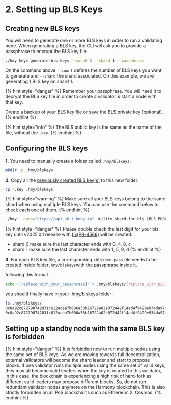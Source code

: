 # 2. Setting up BLS Keys

## Creating new BLS keys

You will need to generate one or more BLS keys in order to run a validating node. When generating a BLS key, the CLI will ask you to provide a passphrase to encrypt the BLS key file.‌

```bash
./hmy keys generate-bls-keys --count 1 --shard 1 --passphrase
```

On the command above `--count` defines the number of BLS keys you want to generate and `--shard` the shard associated. On this example, we are generating 1 BLS key on shard 1.

{% hint style="danger" %}
Remember your passphrase. You will need it to decrypt the BLS key file in order to create a validator & start a node with that key.

Create a backup of your BLS key file or save the BLS private key (optional).
{% endhint %}

{% hint style="info" %}
The BLS public key is the same as the name of the file, without the `.key`.
{% endhint %}

## Configuring the BLS keys

**1.** You need to manually create a folder called `.hmy/blskeys`:

```bash
mkdir -p .hmy/blskeys
```

**2.** Copy all the [previously created BLS key(s)](https://docs.harmony.one/home/validators/first-time-setup/generating-a-bls-key) to this new folder:

```bash
cp *.key .hmy/blskeys
```

{% hint style="warning" %}
Make sure all your BLS keys belong to the same shard when using multiple BLS keys. You can use the command below to check each one of them.
{% endhint %}

```bash
./hmy --node="https://api.s0.t.hmny.io" utility shard-for-bls [BLS PUBLIC KEY]
```

{% hint style="danger" %}
Please double check the last digit for your bls key until v2025.0.1 release with [fix(PR-4566)](https://github.com/harmony-one/harmony/pull/4566) will be created:

* shard 0 make sure the last character ends with 0, 4, 8, c
* shard 1 make sure the last character ends with 1, 5, 9, d
{% endhint %}

**3.** For each BLS key file, a corresponding `<blskey>.pass` file needs to be created inside folder`.hmy/blskeys`with the passphrase inside it.

following this format :

```bash
echo '[replace_with_your_passphrase]' > .hmy/blskeys/[replace_with_BLS_without_.key].pass
```

you should finally have in your .hmy/blskeys folder :

```bash
ls .hmy/blskeys/
0c8a92c872798742031c612acea7b686a58b16722a02e072442f14ad4f9499e934da97f4db7d1a68307a96335e06bb0c.key
0c8a92c872798742031c612acea7b686a58b16722a02e072442f14ad4f9499e934da97f4db7d1a68307a96335e06bb0c.pass
```

## Setting up a standby node with the same BLS key is forbidden

{% hint style="danger" %}
It is forbidden now to run multiple nodes using the same set of BLS keys. As we are moving towards full decentralization, external validators will become the shard leader and start to propose blocks. If one validator runs multiple nodes using the same set of valid keys, they may all become valid leaders when the key is rotated to this validator, in this case, the blockchain is experiencing a high risk of hard-fork as different valid leaders may propose different blocks. So, do not run redundant validator nodes anymore on the Harmony blockchain. This is also strictly forbidden on all PoS blockchains such as Ethereum 2, Cosmos.
{% endhint %}

